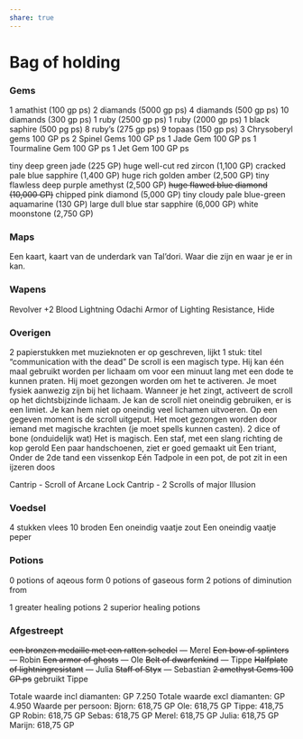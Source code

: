 ```yaml
---
share: true
---
```


# Bag of holding
### Gems
1 amathist (100 gp ps)
2 diamands (5000 gp ps)
4 diamands (500 gp ps)
10 diamands (300 gp ps)
1 ruby (2500 gp ps)
1 ruby (2000 gp ps)
1 black saphire (500 pg ps)
8 ruby’s (275 gp ps)
9 topaas (150 gp ps)
3 Chrysoberyl gems 100 GP ps
2 Spinel Gems 100 GP ps
1 Jade Gem 100 GP ps
1 Tourmaline Gem 100 GP ps
1 Jet Gem 100 GP ps

tiny deep green jade (225 GP)
huge well-cut red zircon (1,100 GP)
cracked pale blue sapphire (1,400 GP)
huge rich golden amber (2,500 GP)
tiny flawless deep purple amethyst (2,500 GP)
~~huge flawed blue diamond (10,000 GP)~~
chipped pink diamond (5,000 GP)
tiny cloudy pale blue-green aquamarine (130 GP)
large dull blue star sapphire (6,000 GP)
white moonstone (2,750 GP)

### Maps
Een kaart, kaart van de underdark van Tal’dori. Waar die zijn en waar je er in kan.

### Wapens
Revolver +2
Blood Lightning Odachi
Armor of Lighting Resistance, Hide

### Overigen
2 papierstukken met muzieknoten er op geschreven, lijkt 1 stuk: titel “communication with the dead”
	De scroll is een magisch type. Hij kan één maal gebruikt worden per lichaam om voor een minuut lang met een dode te kunnen praten. Hij moet gezongen worden om het te activeren. Je moet fysiek aanwezig zijn bij het lichaam. Wanneer je het zingt, activeert de scroll op het dichtsbijzinde lichaam. Je kan de scroll niet oneindig gebruiken, er is een limiet. Je kan hem niet op oneindig veel lichamen uitvoeren. Op een gegeven moment is de scroll uitgeput. Het moet gezongen worden door iemand met magische krachten (je moet spells kunnen casten).
2 dice of bone (onduidelijk wat)
	Het is magisch. 
Een staf, met een slang richting de kop gerold
Een paar handschoenen, ziet er goed gemaakt uit
Een triant, Onder de 2de tand een vissenkop
Eén Tadpole in een pot, de pot zit in een ijzeren doos

Cantrip - Scroll of Arcane Lock
Cantrip - 2 Scrolls of major Illusion

### Voedsel
4 stukken vlees
10 broden
Een oneindig vaatje zout
Een oneindig vaatje peper

### Potions
0 potions of aqeous form
0 potions of gaseous form
2 potions of diminution from

1 greater healing potions
2 superior healing potions

### Afgestreept
~~een bronzen medaille met een ratten schedel~~ — Merel
~~Een bow of splinters~~ — Robin
~~Een armor of ghosts~~ — Ole
~~Belt of dwarfenkind~~ — Tippe
~~Halfplate of lightningresistant~~ — Julia
~~Staff of Styx~~ — Sebastian
~~2 amethyst Gems 100 GP ps~~ gebruikt Tippe


Totale waarde incl diamanten: GP 7.250
Totale waarde excl diamanten: GP 4.950
Waarde per persoon:
Bjorn: 618,75 GP
Ole: 618,75 GP
Tippe: 418,75 GP
Robin: 618,75 GP
Sebas: 618,75 GP
Merel: 618,75 GP
Julia: 618,75 GP
Marijn: 618,75 GP